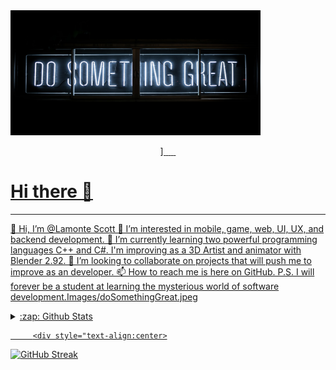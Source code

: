 <img height="200px" width="400px" src=Images/doSomethingGreat.jpeg>


<p align="center">
    <a href="" alt="">
        <img src="">]
    <a href="" alt="">
        <img src="">
     <a href="" alt="">
        <img src="">
     <a href="" alt="">
        <img src="">
     <a href="" alt="">
        <img src="">
     <a href="" alt="">
        <img src="">
     <!--Donwload, other, Website, Github Last Commit, Github repo, Github repo size-->
    
</p>


# Hi there 👋


<hr height="2px">


👋 Hi, I’m @Lamonte Scott
👀 I’m interested in mobile, game, web, UI, UX, and backend development.
🌱 I’m currently learning two powerful programming languages C++ and C#.
I'm improving as a 3D Artist and animator with Blender 2.92.
💞️ I’m looking to collaborate on projects that will push me to improve as an developer.
📫 How to reach me is here on GitHub.
P.S. I will forever be a student at learning the mysterious world of software development.Images/doSomethingGreat.jpeg



<details>
    <summary>:zap: Github Stats </summary>
    
   
  <img align="center" src="https://github-readme-stats.vercel.app/api?username=lamontescott&theme=tokyonight&show_icons=true">
    
    
  <img align="center" src="https://github-readme-stats.vercel.app/api/top-langs/?username=lamontescott&layout=compact&theme=tokyonight">
   
</details>
         
 
         
         <div style="text-align:center>
  [![GitHub Streak](https://github-readme-streak-stats.herokuapp.com/?user=lamontescott&theme=tokyonight)](https://git.io/streak-stats)
         </div>




  

[Website]: https://lamontescott.github.io/personal-website/
[Linkedin]: https://www.linkedin.com/in/lamontescott?lipi=urn%3Ali%3Apage%3Ad_flagship3_profile_view_base_contact_details%3BOsdbI1Z%2BRZS3k87PffWzqA%3D%3D



